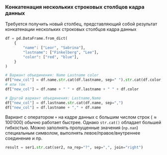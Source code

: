 ### Конкатенация нескольких строковых столбцов кадра данных 

Требуется получить новый столбец, представляющий собой результат конкатенации нескольких строковых столбцов кадра данных
```python
df = pd.DataFrame.from_dict(
	{
	    "name": ["Leor", "Sabrina"],
	    "lastname": ["Finkelberg", "Lee"],
        "color": ["red", "blue"],
	}
)

# Вариант объединения: Name Lastname color
df["new_col"] = df.name.str.cat(df.lastname, sep=" ").str.cat(df.color, sep=" ")
# или так
df["new_col"] = df.name + " " + df.lastname + " " + df.color

# Другой вариант объединения: Lastname,Name
df["new_col"] = df.lastname.str.cat(df.name, sep=",")
df["new_col"] = df.lastname + "," + df.name
```

Вариант с оператором `+` на кадре данных с большим числом строк ($\approx 100'000$) обычно работает быстрее. Однако `str.cat()` обладает большей гибкостью. Можно заполнять пропущенные значения (`np.nan`) специальным символом, выполнять левое/правое/внутреннее соединение и пр.
```python
result = ser1.str.cat(ser2, na_rep="?", sep=",", join="right")
```
